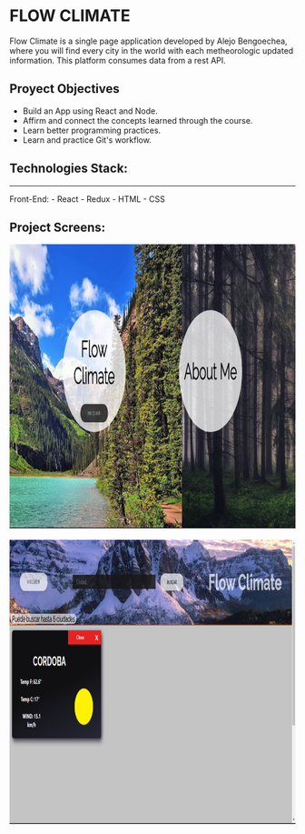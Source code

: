 # FLOW CLIMATE

Flow Climate is a single page application developed by Alejo Bengoechea, where you will find every city in the world with each metheorologic updated information. This platform consumes data from a rest API.

## Proyect Objectives

-  Build an App using React and Node.
-  Affirm and connect the concepts learned through the course.
-  Learn better programming practices.
-  Learn and practice Git's workflow.

## Technologies Stack:

<hr>
Front-End:
- React
- Redux
- HTML
- CSS

## Project Screens:

<img height="500" src="./img/primera.png" />
<br>
<br>
<img height="500" src="./img/segunda.png" />
